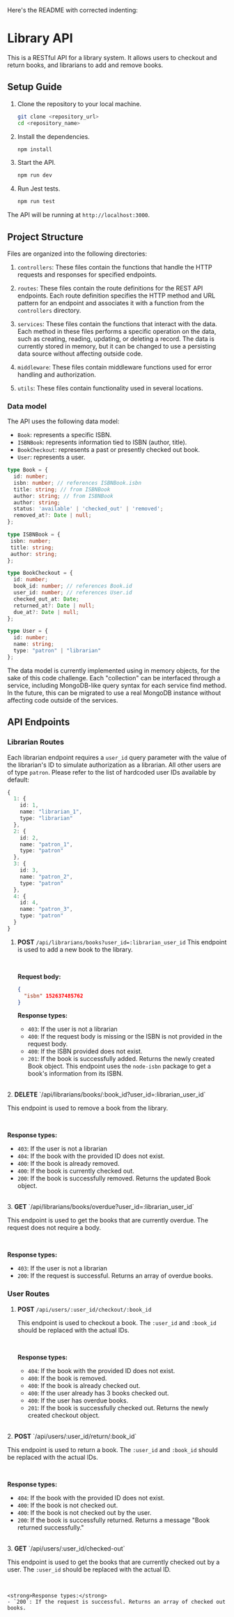 Here's the README with corrected indenting:

# Library API

This is a RESTful API for a library system. It allows users to checkout and return books, and librarians to add and remove books.

## Setup Guide

1. Clone the repository to your local machine.
   ```bash
   git clone <repository_url>
   cd <repository_name>
   ```

2. Install the dependencies.
   ```bash
   npm install
   ```

3. Start the API.
   ```bash
   npm run dev
   ```

4. Run Jest tests.
   ```bash
   npm run test
   ```

The API will be running at `http://localhost:3000`.

## Project Structure

Files are organized into the following directories:

1. `controllers`: These files contain the functions that handle the HTTP requests and responses for specified endpoints.

2. `routes`: These files contain the route definitions for the REST API endpoints. Each route definition specifies the HTTP method and URL pattern for an endpoint and associates it with a function from the `controllers` directory.

3. `services`: These files contain the functions that interact with the data. Each method in these files performs a specific operation on the data, such as creating, reading, updating, or deleting a record. The data is currently stored in memory, but it can be changed to use a persisting data source without affecting outside code.

4. `middleware`: These files contain middleware functions used for error handling and authorization.

5. `utils`: These files contain functionality used in several locations.

### Data model

The API uses the following data model:

- `Book`: represents a specific ISBN.
- `ISBNBook`: represents information tied to ISBN (author, title).
- `BookCheckout`: represents a past or presently checked out book.
- `User`: represents a user.

```typescript
type Book = {
  id: number;
  isbn: number; // references ISBNBook.isbn
  title: string; // from ISBNBook
  author: string; // from ISBNBook
  author: string;
  status: 'available' | 'checked_out' | 'removed';
  removed_at?: Date | null;
};

type ISBNBook = {
 isbn: number;
 title: string;
 author: string;
};

type BookCheckout = {
  id: number;
  book_id: number; // references Book.id
  user_id: number; // references User.id
  checked_out_at: Date;
  returned_at?: Date | null;
  due_at?: Date | null;
};

type User = {
  id: number;
  name: string;
  type: "patron" | "librarian"
};
```

The data model is currently implemented using in memory objects, for the sake of this code challenge. Each "collection" can be interfaced through a service, including MongoDB-like query syntax for each service find method. In the future, this can be migrated to use a real MongoDB instance without affecting code outside of the services.

## API Endpoints

### Librarian Routes

Each librarian endpoint requires a `user_id` query parameter with the value of the librarian's ID to simulate authorization as a librarian. All other users are of type `patron`. Please refer to the list of hardcoded user IDs available by default:

```typescript
{
  1: {
    id: 1,
    name: "librarian_1",
    type: "librarian"
  },
  2: {
    id: 2,
    name: "patron_1",
    type: "patron"
  },
  3: {
    id: 3,
    name: "patron_2",
    type: "patron"
  },
  4: {
    id: 4,
    name: "patron_3",
    type: "patron"
  }
}
```
1. <strong>POST</strong> `/api/librarians/books?user_id=:librarian_user_id`
   This endpoint is used to add a new book to the library.

   <br/>

   <strong>Request body:</strong>
   ```json
   {
     "isbn" 152637485762
   }
   ```
   <strong> Response types:</strong>
   - `403`: If the user is not a librarian
   - `400`: If the request body is missing or the ISBN is not provided in the request body.
   - `400`: If the ISBN provided does not exist.
   - `201`: If the book is successfully added. Returns the newly created Book object. This endpoint uses the `node-isbn` package to get a book's information from its ISBN.
<br/>
2. <strong>DELETE</strong> `/api/librarians/books/:book_id?user_id=:librarian_user_id`

   This endpoint is used to remove a book from the library.

   <br/>

   <strong>Response types:</strong>
   - `403`: If the user is not a librarian
   - `404`: If the book with the provided ID does not exist.
   - `400`: If the book is already removed.
   - `400`: If the book is currently checked out.
   - `200`: If the book is successfully removed. Returns the updated Book object.
<br/>
3. <strong>GET</strong> `/api/librarians/books/overdue?user_id=:librarian_user_id`

   This endpoint is used to get the books that are currently overdue. The request does not require a body.
   
   <br/>

   <strong>Response types:</strong>
   - `403`: If the user is not a librarian
   - `200`: If the request is successful. Returns an array of overdue books.

### User Routes

1. <strong>POST</strong> `/api/users/:user_id/checkout/:book_id`

   This endpoint is used to checkout a book. The `:user_id` and `:book_id` should be replaced with the actual IDs.

   <br/>

   <strong>Response types:</strong>
   - `404`: If the book with the provided ID does not exist.
   - `400`: If the book is removed.
   - `400`: If the book is already checked out.
   - `400`: If the user already has 3 books checked out.
   - `400`: If the user has overdue books.
   - `201`: If the book is successfully checked out. Returns the newly created checkout object.
<br/>
2. <strong>POST</strong> `/api/users/:user_id/return/:book_id`

   This endpoint is used to return a book. The `:user_id` and `:book_id` should be replaced with the actual IDs.

   <br/>

   <strong>Response types:</strong>
   - `404`: If the book with the provided ID does not exist.
   - `400`: If the book is not checked out.
   - `400`: If the book is not checked out by the user.
   - `200`: If the book is successfully returned. Returns a message "Book returned successfully."
<br/>
3. <strong>GET</strong> `/api/users/:user_id/checked-out`

   This endpoint is used to get the books that are currently checked out by a user. The `:user_id` should be replaced with the actual ID.

   <br/>

    <strong>Response types:</strong>
    - `200`: If the request is successful. Returns an array of checked out books.
